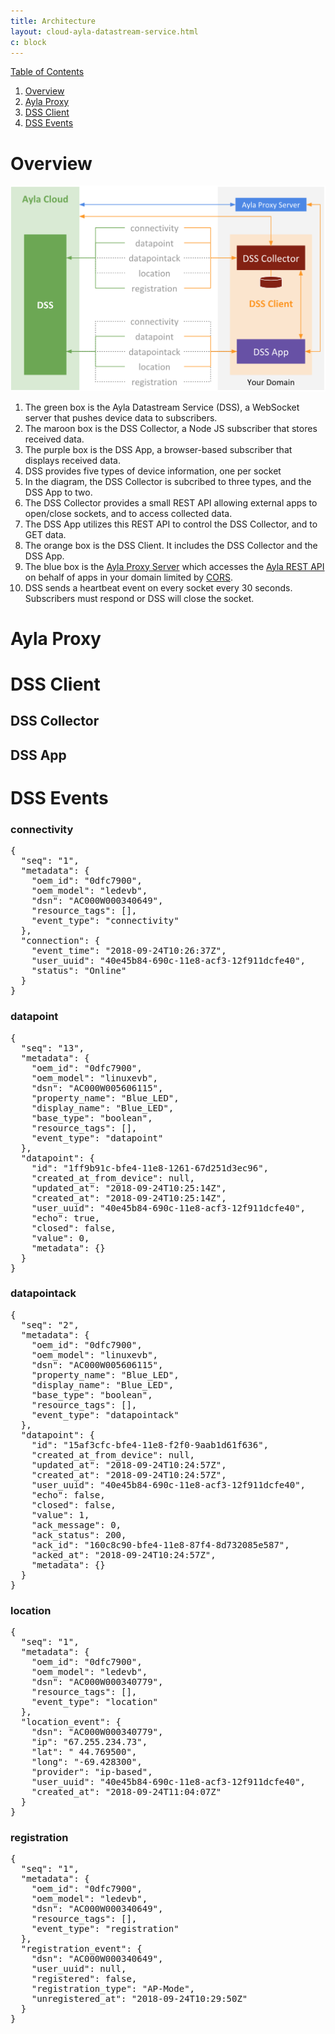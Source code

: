 ```yaml
---
title: Architecture
layout: cloud-ayla-datastream-service.html
c: block
---
```


<div class="toc"><a data-toggle="collapse" href="#toc-list">Table of Contents</a></div>
<div class="collapse" id="toc-list">
<ol>
<li><a href="#a-overview">Overview</a></li>
<li><a href="#a-ayla-proxy">Ayla Proxy</a></li>
<li><a href="#a-dss-client">DSS Client</a></li>
<li><a href="#a-dss-events">DSS Events</a></li>
</ol>
</div>

<h1 class="target"><a id="a-overview"></a>Overview</h1>

<div class="row hspace">
<div class="col-lg-7 col-md-10 col-sm-12">
<img class="img-fluid" src="ayla-dss-client.png">
</div>
</div>

1. The green box is the Ayla Datastream Service (DSS), a WebSocket server that pushes device data to subscribers.
1. The maroon box is the DSS Collector, a Node JS subscriber that stores received data.
1. The purple box is the DSS App, a browser-based subscriber that displays received data.
1. DSS provides five types of device information, one per socket
1. In the diagram, the DSS Collector is subcribed to three types, and the DSS App to two.
1. The DSS Collector provides a small REST API allowing external apps to open/close sockets, and to access collected data.
1. The DSS App utilizes this REST API to control the DSS Collector, and to GET data.
1. The orange box is the DSS Client. It includes the DSS Collector and the DSS App.
1. The blue box is the [Ayla Proxy Server](/examples/ayla-proxy-server/introduction) which accesses the [Ayla REST API](https://developer.aylanetworks.com/apibrowser) on behalf of apps in your domain limited by [CORS](https://en.wikipedia.org/wiki/Cross-origin_resource_sharing).
1. DSS sends a heartbeat event on every socket every 30 seconds. Subscribers must respond or DSS will close the socket.

<h1 class="target"><a id="a-ayla-proxy"></a>Ayla Proxy</h1>

<h1 class="target"><a id="a-dss-client"></a>DSS Client</h1>

## DSS Collector

## DSS App

<h1 class="target"><a id="a-dss-events"></a>DSS Events</h1>

### connectivity

<pre>
{
  "seq": "1",
  "metadata": {
    "oem_id": "0dfc7900",
    "oem_model": "ledevb",
    "dsn": "AC000W000340649",
    "resource_tags": [],
    "event_type": "connectivity"
  },
  "connection": {
    "event_time": "2018-09-24T10:26:37Z",
    "user_uuid": "40e45b84-690c-11e8-acf3-12f911dcfe40",
    "status": "Online"
  }
} 
</pre>

### datapoint

<pre>
{
  "seq": "13",
  "metadata": {
    "oem_id": "0dfc7900",
    "oem_model": "linuxevb",
    "dsn": "AC000W005606115",
    "property_name": "Blue_LED",
    "display_name": "Blue_LED",
    "base_type": "boolean",
    "resource_tags": [],
    "event_type": "datapoint"
  },
  "datapoint": {
    "id": "1ff9b91c-bfe4-11e8-1261-67d251d3ec96",
    "created_at_from_device": null,
    "updated_at": "2018-09-24T10:25:14Z",
    "created_at": "2018-09-24T10:25:14Z",
    "user_uuid": "40e45b84-690c-11e8-acf3-12f911dcfe40",
    "echo": true,
    "closed": false,
    "value": 0,
    "metadata": {}
  }
}
</pre>

### datapointack

<pre>
{
  "seq": "2",
  "metadata": {
    "oem_id": "0dfc7900",
    "oem_model": "linuxevb",
    "dsn": "AC000W005606115",
    "property_name": "Blue_LED",
    "display_name": "Blue_LED",
    "base_type": "boolean",
    "resource_tags": [],
    "event_type": "datapointack"
  },
  "datapoint": {
    "id": "15af3cfc-bfe4-11e8-f2f0-9aab1d61f636",
    "created_at_from_device": null,
    "updated_at": "2018-09-24T10:24:57Z",
    "created_at": "2018-09-24T10:24:57Z",
    "user_uuid": "40e45b84-690c-11e8-acf3-12f911dcfe40",
    "echo": false,
    "closed": false,
    "value": 1,
    "ack_message": 0,
    "ack_status": 200,
    "ack_id": "160c8c90-bfe4-11e8-87f4-8d732085e587",
    "acked_at": "2018-09-24T10:24:57Z",
    "metadata": {}
  }
}
</pre>

### location

<pre>
{
  "seq": "1",
  "metadata": {
    "oem_id": "0dfc7900",
    "oem_model": "ledevb",
    "dsn": "AC000W000340779",
    "resource_tags": [],
    "event_type": "location"
  },
  "location_event": {
    "dsn": "AC000W000340779",
    "ip": "67.255.234.73",
    "lat": " 44.769500",
    "long": "-69.428300",
    "provider": "ip-based",
    "user_uuid": "40e45b84-690c-11e8-acf3-12f911dcfe40",
    "created_at": "2018-09-24T11:04:07Z"
  }
}
</pre>

### registration

<pre>
{
  "seq": "1",
  "metadata": {
    "oem_id": "0dfc7900",
    "oem_model": "ledevb",
    "dsn": "AC000W000340649",
    "resource_tags": [],
    "event_type": "registration"
  },
  "registration_event": {
    "dsn": "AC000W000340649",
    "user_uuid": null,
    "registered": false,
    "registration_type": "AP-Mode",
    "unregistered_at": "2018-09-24T10:29:50Z"
  }
}
</pre>
